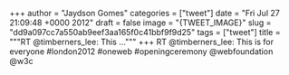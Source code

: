 
+++
author = "Jaydson Gomes"
categories = ["tweet"]
date = "Fri Jul 27 21:09:48 +0000 2012"
draft = false
image = "{TWEET_IMAGE}"
slug = "dd9a097cc7a550ab9eef3aa165f0c41bbf9f9d25"
tags = ["tweet"]
title = """RT @timberners_lee: This ..."""
+++
RT @timberners_lee: This is for everyone #london2012 #oneweb #openingceremony @webfoundation @w3c
